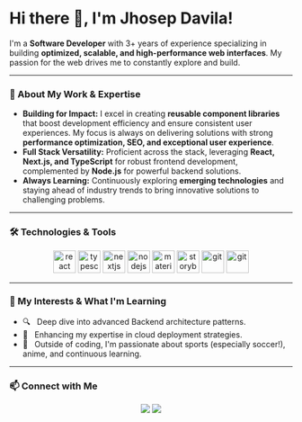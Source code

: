 # Hi there 👋, I'm Jhosep Davila!

I'm a **Software Developer** with 3+ years of experience specializing in building **optimized, scalable, and high-performance web interfaces**. My passion for the web drives me to constantly explore and build.

---

### 🚀 About My Work & Expertise

- **Building for Impact:** I excel in creating **reusable component libraries** that boost development efficiency and ensure consistent user experiences. My focus is always on delivering solutions with strong **performance optimization, SEO, and exceptional user experience**.
- **Full Stack Versatility:** Proficient across the stack, leveraging **React, Next.js, and TypeScript** for robust frontend development, complemented by **Node.js** for powerful backend solutions.
- **Always Learning:** Continuously exploring **emerging technologies** and staying ahead of industry trends to bring innovative solutions to challenging problems.

---

### 🛠️ Technologies & Tools

<p align="center">
  <a href="https://react.dev/" target="_blank" rel="noreferrer"><img src="https://res.cloudinary.com/diusjfaoe/image/upload/v1725495137/jmdev-studio/react_z2n3qa.svg" alt="react" width="40" height="40"/></a>
  <a href="https://www.typescriptlang.org/" target="_blank" rel="noreferrer"><img src="https://res.cloudinary.com/diusjfaoe/image/upload/v1725495138/jmdev-studio/typescript_mabr0s.svg" alt="typescript" width="40" height="40"/></a>
  <a href="https://nextjs.org/" target="_blank" rel="noreferrer"><img src="https://res.cloudinary.com/diusjfaoe/image/upload/v1725495136/jmdev-studio/nextjs_uzrc3s.svg" alt="nextjs" width="40" height="40"/></a>
  <a href="https://nodejs.org" target="_blank" rel="noreferrer"><img src="https://res.cloudinary.com/diusjfaoe/image/upload/v1725495136/jmdev-studio/nodejs_yyrshc.svg" alt="nodejs" width="40" height="40"/></a>
  <a href="https://mui.com" target="_blank" rel="noreferrer"><img src="https://res.cloudinary.com/diusjfaoe/image/upload/v1751422647/jmdev-studio/material-ui_ngbgnm.svg" alt="material-ui" width="40" height="40"/></a>
  <a href="https://www.storybook.js.org/" target="_blank" rel="noreferrer"><img src="https://res.cloudinary.com/diusjfaoe/image/upload/v1751422647/jmdev-studio/storybook-icon_wnhh7f.svg" alt="storybook" width="40" height="40"/></a>
  <a href="https://git-scm.com/" target="_blank" rel="noreferrer"><img src="https://res.cloudinary.com/diusjfaoe/image/upload/v1751422737/jmdev-studio/git-icon_ykgqjq.svg" alt="git" width="40" height="40"/></a>
  <a href="https://tailwindcss.com/" target="_blank" rel="noreferrer"><img src="https://res.cloudinary.com/diusjfaoe/image/upload/v1725495137/jmdev-studio/tailwindcss_vonwun.svg" alt="git" width="40" height="40"/></a>
</p>

---

### 🌱 My Interests & What I'm Learning

- 🔍 &nbsp; Deep dive into advanced Backend architecture patterns.
- 🎯 &nbsp; Enhancing my expertise in cloud deployment strategies.
- 🎉 &nbsp; Outside of coding, I'm passionate about sports (especially soccer!), anime, and continuous learning.

---

### 📫 Connect with Me

<p align="center">
  <a target="_blank" href="https://www.linkedin.com/in/jhosep-davila-7a3b53190/"><img src="https://img.shields.io/badge/-LinkedIn-0077B5?style=for-the-badge&logo=Linkedin&logoColor=white"></img></a>
  <a target="_blank" href="mailto:jhosepdb149@gmail.com"><img src="https://img.shields.io/badge/-Gmail-D14836?style=for-the-badge&logo=Gmail&logoColor=white"></img></a>
</p>
